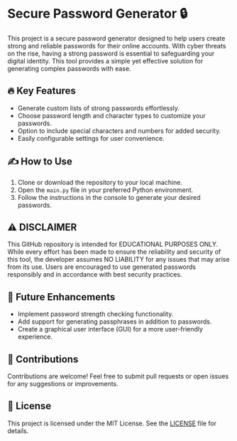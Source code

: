 # Secure Password Generator 🔒

This project is a secure password generator designed to help users create strong and reliable passwords for their online accounts. With cyber threats on the rise, having a strong password is essential to safeguarding your digital identity. This tool provides a simple yet effective solution for generating complex passwords with ease.

## 🔥 Key Features
- Generate custom lists of strong passwords effortlessly.
- Choose password length and character types to customize your passwords.
- Option to include special characters and numbers for added security.
- Easily configurable settings for user convenience.

## ✍️ How to Use
1. Clone or download the repository to your local machine.
2. Open the `main.py` file in your preferred Python environment.
3. Follow the instructions in the console to generate your desired passwords.

## ⚠️ DISCLAIMER
This GitHub repository is intended for EDUCATIONAL PURPOSES ONLY. While every effort has been made to ensure the reliability and security of this tool, the developer assumes NO LIABILITY for any issues that may arise from its use. Users are encouraged to use generated passwords responsibly and in accordance with best security practices.

## 🚀 Future Enhancements
- Implement password strength checking functionality.
- Add support for generating passphrases in addition to passwords.
- Create a graphical user interface (GUI) for a more user-friendly experience.

## 📝 Contributions
Contributions are welcome! Feel free to submit pull requests or open issues for any suggestions or improvements.

## 📄 License
This project is licensed under the MIT License. See the [LICENSE](LICENSE) file for details.

